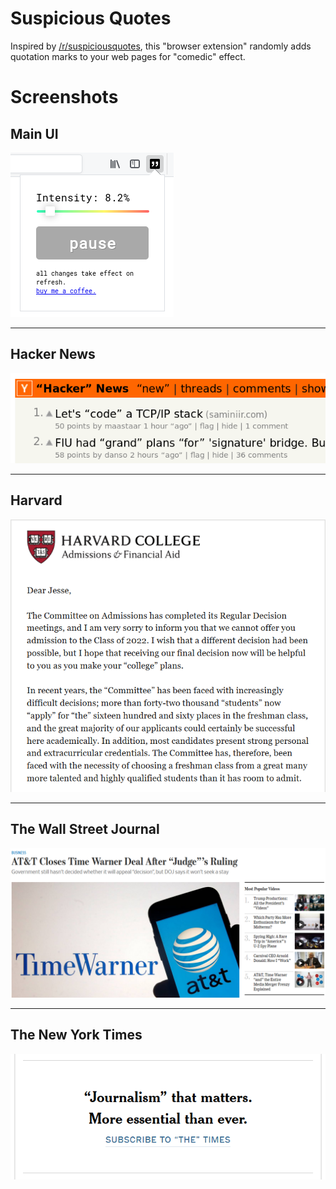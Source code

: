 # Suspicious Quotes

Inspired by [/r/suspiciousquotes](https://www.reddit.com/r/suspiciousquotes/), this "browser extension"
randomly adds quotation marks to your web pages for "comedic" effect.

# Screenshots

## Main UI
![ui](screenshots/ui.png)

-----

## Hacker News
![hacker news](screenshots/hn.png)

-----

## Harvard
![harvard](screenshots/harvard.png)

-----

## The Wall Street Journal
![wall street journal](screenshots/wsj.png)

-----

## The New York Times
![nyt](screenshots/nyt.png)
